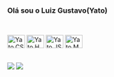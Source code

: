 ### Olá sou o Luiz Gustavo(Yato)

##

<div style="display: inline_block"><br>
  <img aligin="center" alt="Yato.CSS" height="30" width="40 "src="https://cdn.jsdelivr.net/gh/devicons/devicon/icons/css3/css3-plain-wordmark.svg" />
  <img aligin="center" alt="Yato.HTML" height="30" width="40" src="https://cdn.jsdelivr.net/gh/devicons/devicon/icons/html5/html5-plain-wordmark.svg" />
  <img aligin="center" alt="Yato.JS" height="30" width="40" src="https://cdn.jsdelivr.net/gh/devicons/devicon/icons/javascript/javascript-plain.svg" />
  <img aligin="center" alt="Yato.MySQL" height="30" width="40" src="https://cdn.jsdelivr.net/gh/devicons/devicon/icons/mysql/mysql-original-wordmark.svg" />
</div>

##

<div>
  <a href="https://www.linkedin.com/in/luiz-gustavo-da-silva-aab547222" target="_blank"><img src="https://img.shields.io/badge/-LinkedIn-%230077B5?style=for-the-badge&logo=linkedin&logoColor=white" target="_blank"></a> 
  <a href = "mailto:yatodev098@gmail.com"><img src="https://img.shields.io/badge/-Gmail-%23333?style=for-the-badge&logo=gmail&logoColor=white" target="_blank"></a>
</div>
